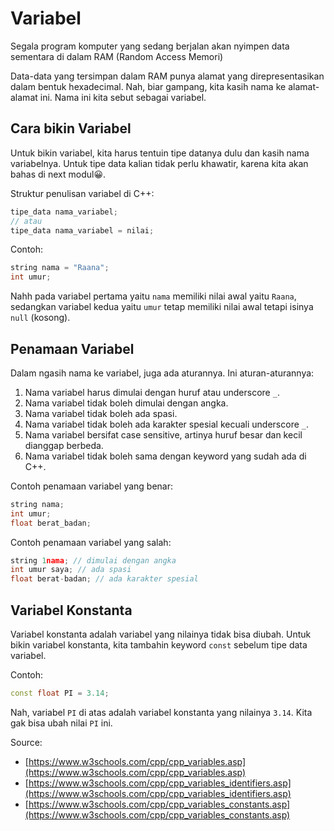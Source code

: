 # Variabel

Segala program komputer yang sedang berjalan akan nyimpen data sementara di dalam RAM (Random Access Memori)

Data-data yang tersimpan dalam RAM punya alamat yang direpresentasikan dalam bentuk hexadecimal. Nah, biar gampang, kita kasih nama ke alamat-alamat ini. Nama ini kita sebut sebagai variabel.

## Cara bikin Variabel

Untuk bikin variabel, kita harus tentuin tipe datanya dulu dan kasih nama variabelnya. Untuk tipe data kalian tidak perlu khawatir, karena kita akan bahas di next modul😀.

Struktur penulisan variabel di C++:

```cpp
tipe_data nama_variabel;
// atau
tipe_data nama_variabel = nilai;
```

Contoh:

```cpp
string nama = "Raana";
int umur;
```

Nahh pada variabel pertama yaitu `nama` memiliki nilai awal yaitu `Raana`, sedangkan variabel kedua yaitu `umur` tetap memiliki nilai awal tetapi isinya `null` (kosong).

## Penamaan Variabel

Dalam ngasih nama ke variabel, juga ada aturannya. Ini aturan-aturannya:
1. Nama variabel harus dimulai dengan huruf atau underscore `_`.
2. Nama variabel tidak boleh dimulai dengan angka.
3. Nama variabel tidak boleh ada spasi.
4. Nama variabel tidak boleh ada karakter spesial kecuali underscore `_`.
5. Nama variabel bersifat case sensitive, artinya huruf besar dan kecil dianggap berbeda.
6. Nama variabel tidak boleh sama dengan keyword yang sudah ada di C++.

Contoh penamaan variabel yang benar:

```cpp
string nama;
int umur;
float berat_badan;
```

Contoh penamaan variabel yang salah:

```cpp
string 1nama; // dimulai dengan angka
int umur saya; // ada spasi
float berat-badan; // ada karakter spesial
```

## **Variabel Konstanta**

Variabel konstanta adalah variabel yang nilainya tidak bisa diubah. Untuk bikin variabel konstanta, kita tambahin keyword `const` sebelum tipe data variabel.

Contoh:

```cpp
const float PI = 3.14;
```

Nah, variabel `PI` di atas adalah variabel konstanta yang nilainya `3.14`. Kita gak bisa ubah nilai `PI` ini.

Source:
- [https://www.w3schools.com/cpp/cpp_variables.asp](https://www.w3schools.com/cpp/cpp_variables.asp)
- [https://www.w3schools.com/cpp/cpp_variables_identifiers.asp](https://www.w3schools.com/cpp/cpp_variables_identifiers.asp)
- [https://www.w3schools.com/cpp/cpp_variables_constants.asp](https://www.w3schools.com/cpp/cpp_variables_constants.asp)

